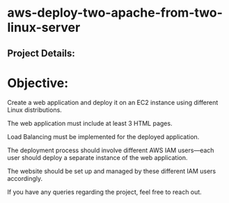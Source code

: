 # aws-deploy-two-apache-from-two-linux-server
## Project Details:

# Objective: 
Create a web application and deploy it on an EC2 instance using different Linux distributions.

The web application must include at least 3 HTML pages.

Load Balancing must be implemented for the deployed application.

The deployment process should involve different AWS IAM users—each user should deploy a separate instance of the web application.

The website should be set up and managed by these different IAM users accordingly.

If you have any queries regarding the project, feel free to reach out.
